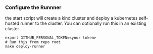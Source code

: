 ### Configure the Runnner
the start script will create a kind cluster and deploy a kubernetes self-hosted runner to the cluster. You can optionally run this in an existing cluster


```
export GITHUB_PERSONAL_TOKEN=<your token>
# Run this from repo root 
make deploy-runner
```